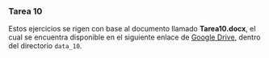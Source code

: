 ### Tarea 10

Estos ejercicios se rigen con base al documento llamado **Tarea10.docx**, el cual se encuentra disponible en el siguiente enlace de [Google Drive](https://drive.google.com/drive/folders/1PFywF72-hsp3kjC7Y9Sy0TtzNWMx8LsS?usp=sharing), dentro del directorio `data_10`.
